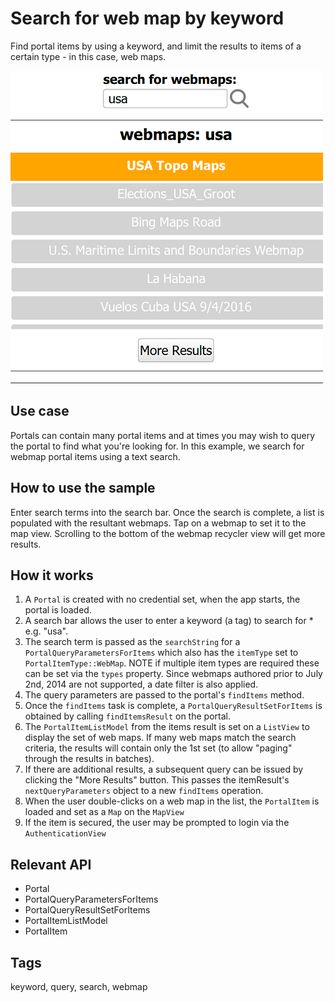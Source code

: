 # Search for web map by keyword

Find portal items by using a keyword, and limit the results to items of a certain type - in this case, web maps.

![](screenshot.png)

## Use case

Portals can contain many portal items and at times you may wish to query the portal to find what you're looking for. In this example, we search for webmap portal items using a text search.

## How to use the sample

Enter search terms into the search bar. Once the search is complete, a list is populated with the resultant webmaps. Tap on a webmap to set it to the map view. Scrolling to the bottom of the webmap recycler view will get more results.

## How it works

1. A `Portal` is created with no credential set, when the app starts, the portal is loaded.
2. A search bar allows the user to enter a keyword (a tag) to search for * e.g. "usa". 
3. The search term is passed as the `searchString` for a `PortalQueryParametersForItems` which also has the `itemType` set to `PortalItemType::WebMap`. NOTE if multiple item types are required these can be set via the `types` property. Since webmaps authored prior to July 2nd, 2014 are not supported, a date filter is also applied.
4. The query parameters are passed to the portal's `findItems` method.
5. Once the `findItems` task is complete, a `PortalQueryResultSetForItems` is obtained by calling `findItemsResult` on the portal.
6. The `PortalItemListModel` from the items result is set on a `ListView` to display the set of web maps. If many web maps match the search criteria, the results will contain only the 1st set (to allow "paging" through the results in batches).
7. If there are additional results, a subsequent query can be issued by clicking the "More Results" button. This passes the itemResult's `nextQueryParameters` object to a new `findItems` operation.
8. When the user double-clicks on a web map in the list, the `PortalItem` is loaded and set as a `Map` on the `MapView`
9. If the item is secured, the user may be prompted to login via the `AuthenticationView`

## Relevant API

* Portal
* PortalQueryParametersForItems
* PortalQueryResultSetForItems
* PortalItemListModel
* PortalItem

## Tags

keyword, query, search, webmap

